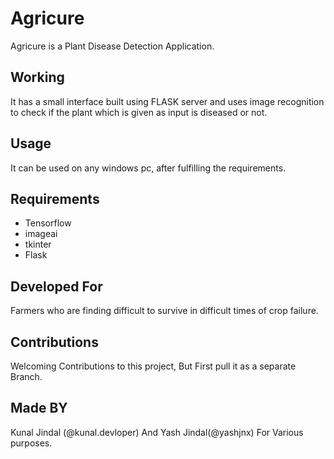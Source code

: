 # Agricure

Agricure is a Plant Disease Detection Application.

## Working

It has a small interface built using FLASK server and uses image recognition to check if the plant which is given as input is diseased or not.

## Usage

It can be used on any windows pc, after fulfilling the requirements.

## Requirements

* Tensorflow
* imageai
* tkinter
* Flask

## Developed For

Farmers who are finding difficult to  survive in difficult times of crop failure.

## Contributions

Welcoming Contributions to this project, But First pull it as a separate Branch.

## Made BY

Kunal Jindal (@kunal.devloper) And Yash Jindal(@yashjnx) For Various purposes.
